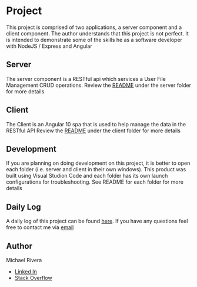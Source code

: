 # Project

This project is comprised of two applications, a server component and a client component. The author understands that this project is not perfect. It is intended to demonstrate some of the skills he as a software developer with NodeJS / Express and Angular

## Server

The server component is a RESTful api which services a User File Management CRUD operations.
Review the [README](./server/README.md) under the server folder for more details

## Client

The Client is an Angular 10 spa that is used to help manage the data in the RESTful API
Review the [README](./client/README.md) under the client folder for more details

## Development

If you are planning on doing development on this project, it is better to open each folder (i.e. server and client in their own windows). This product was built using Visual Studion Code and each folder has its own launch configurations for troubleshooting. See README for each folder for more details

## Daily Log

A daily log of this project can be found [here](https://docs.google.com/document/d/1t-FExo2lKPxNdKB-c9myrs9MTWz9H_ewJzR6uhVpuH0/edit?usp=sharing). If you have any questions feel free to contact me via [email](thxmike@gmail.com)

## Author

Michael Rivera

- [Linked In](https://www.linkedin.com/in/thxmike/)
- [Stack Overflow](https://stackoverflow.com/users/10603751/thxmike)
  